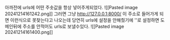 아까전에 urls에 어떤 주솟값을 항상 넣어주게되었다.
![[Pasted image 20241214161242.png]]
그러면 그냥 http://127.0.0.1:8000/ 이 주소로 들어가게 되면 이런식으로 못찾는다고 나오는데 당연히 urls에 설정을 안해줬기에 ''로 설정하면 도메인뒤에 주소를 안적어도 urls로 보낼수있다.
![[Pasted image 20241214161400.png]]

